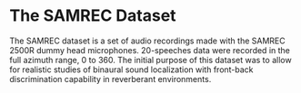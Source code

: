 # The SAMREC Dataset

The SAMREC dataset is a set of audio recordings made with the SAMREC 2500R dummy head microphones. 20-speeches data were recorded in the full azimuth range, 0 to 360. The initial purpose of this dataset was to allow for realistic studies of binaural sound localization with front-back discrimination capability in reverberant environments.
